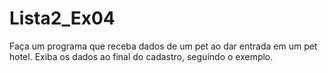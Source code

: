 # Lista2_Ex04
Faça um programa que receba dados de um pet ao dar entrada em um pet hotel. Exiba os dados ao final do cadastro, seguindo o exemplo.
